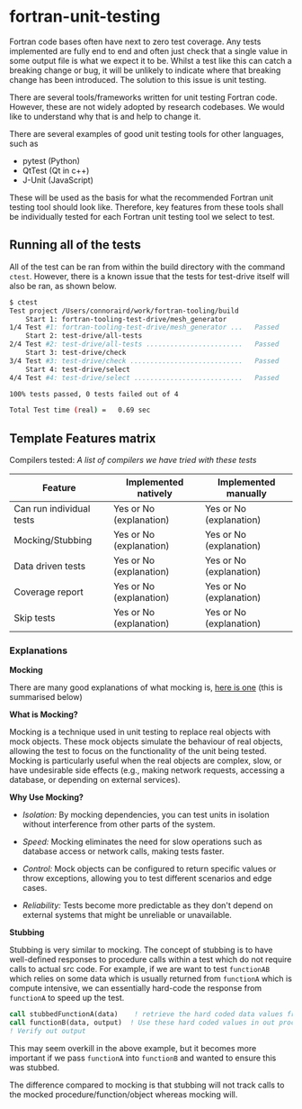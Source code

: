 # fortran-unit-testing
Fortran code bases often have next to zero test coverage. Any tests implemented are fully end to end and often just check that a single value in some output file is what we expect it to be. Whilst a test like this can catch a breaking change or bug, it will be unlikely to indicate where that breaking change has been introduced. The solution to this issue is unit testing. 

There are several tools/frameworks written for unit testing Fortran code. However, these are not widely adopted by research codebases. We would like to understand why that is and help to change it. 

There are several examples of good unit testing tools for other languages, such as 

- pytest (Python)
- QtTest (Qt in c++)
- J-Unit (JavaScript)

These will be used as the basis for what the recommended Fortran unit testing tool should look like. Therefore, key features from these tools shall be individually tested for each Fortran unit testing tool we select to test.

## Running all of the tests

All of the test can be ran from within the build directory with the command `ctest`. However, there is a known issue that the tests for test-drive itself will also be ran, as shown below.
```sh
$ ctest   
Test project /Users/connoraird/work/fortran-tooling/build
    Start 1: fortran-tooling-test-drive/mesh_generator
1/4 Test #1: fortran-tooling-test-drive/mesh_generator ...   Passed    0.33 sec
    Start 2: test-drive/all-tests
2/4 Test #2: test-drive/all-tests ........................   Passed    0.33 sec
    Start 3: test-drive/check
3/4 Test #3: test-drive/check ............................   Passed    0.01 sec
    Start 4: test-drive/select
4/4 Test #4: test-drive/select ...........................   Passed    0.01 sec

100% tests passed, 0 tests failed out of 4

Total Test time (real) =   0.69 sec
```

## Template Features matrix

Compilers tested: *A list of compilers we have tried with these tests*

| Feature | Implemented natively | Implemented manually |
|---------|----------------------|----------------------|
| Can run individual tests | Yes or No (explanation) | Yes or No (explanation) |
| Mocking/Stubbing | Yes or No (explanation) | Yes or No (explanation) |
| Data driven tests | Yes or No (explanation) | Yes or No (explanation) |
| Coverage report | Yes or No (explanation) | Yes or No (explanation) |
| Skip tests | Yes or No (explanation) | Yes or No (explanation) |

### Explanations 

**Mocking**

There are many good explanations of what mocking is, [here is one](https://www.hypertest.co/unit-testing/unit-test-mocking) (this is summarised below)

**What is Mocking?**

Mocking is a technique used in unit testing to replace real objects with mock objects. These mock objects simulate the behaviour of real objects, allowing the test to focus on the functionality of the unit being tested. Mocking is particularly useful when the real objects are complex, slow, or have undesirable side effects (e.g., making network requests, accessing a database, or depending on external services).

**Why Use Mocking?**

- *Isolation:* By mocking dependencies, you can test units in isolation without interference from other parts of the system.

- *Speed:* Mocking eliminates the need for slow operations such as database access or network calls, making tests faster.

- *Control:* Mock objects can be configured to return specific values or throw exceptions, allowing you to test different scenarios and edge cases.

- *Reliability:* Tests become more predictable as they don't depend on external systems that might be unreliable or unavailable.

**Stubbing**

Stubbing is very similar to mocking. The concept of stubbing is to have well-defined responses to procedure calls within a test which do not require calls to actual src code. For example, if we are want to test `functionAB` which relies on some data which is usually returned from `functionA` which is compute intensive, we can essentially hard-code the response from `functionA` to speed up the test.
```f90
call stubbedFunctionA(data)    ! retrieve the hard coded data values from a stub
call functionB(data, output)  ! Use these hard coded values in out procedure being tested 
! Verify out output
```
This may seem overkill in the above example, but it becomes more important if we pass `functionA` into `functionB` and wanted to ensure this was stubbed.

The difference compared to mocking is that stubbing will not track calls to the mocked procedure/function/object whereas mocking will.
